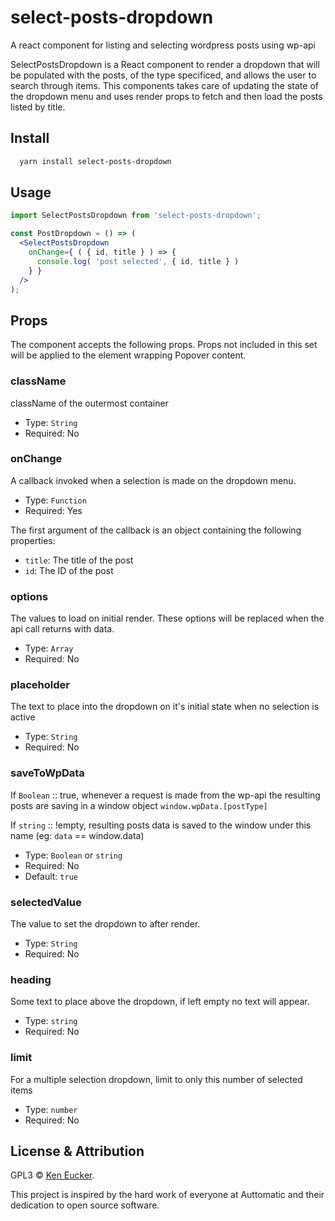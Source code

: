 # select-posts-dropdown
A react component for listing and selecting wordpress posts using wp-api 

SelectPostsDropdown is a React component to render a dropdown that will be populated with the posts, of the type specificed, and allows the user to search through items. This components takes care of updating the state of the dropdown menu
and uses render props to fetch and then load the posts listed by title.

## Install
```bash
  yarn install select-posts-dropdown
```

## Usage


```jsx
import SelectPostsDropdown from 'select-posts-dropdown';

const PostDropdown = () => (
  <SelectPostsDropdown
    onChange={ ( { id, title } ) => {
      console.log( 'post selected', { id, title } )
    } }
  />
);
```

## Props

The component accepts the following props. Props not included in this set will be applied to the element wrapping Popover content.

### className

className of the outermost container

- Type: `String`
- Required: No

### onChange

A callback invoked when a selection is made on the dropdown menu.

- Type: `Function`
- Required: Yes

The first argument of the callback is an object containing the following properties:

 - `title`: The title of the post
 - `id`: The ID of the post

### options

The values to load on initial render. These options will be replaced when the api call returns with data.

 - Type: `Array`
 - Required: No

### placeholder

The text to place into the dropdown on it's initial state when no selection is active

- Type: `String`
- Required: No

### saveToWpData

If `Boolean` :: true, whenever a request is made from the wp-api the resulting posts are saving in a window object `window.wpData.[postType]`

If `string` :: !empty, resulting posts data is saved to the window under this name (eg: `data` == window.data)

- Type: `Boolean` or `string`
- Required: No
- Default: `true`

### selectedValue

The value to set the dropdown to after render.

- Type: `String`
- Required: No

### heading

Some text to place above the dropdown, if left empty no text will appear.

- Type: `string`
- Required: No

### limit

For a multiple selection dropdown, limit to only this number of selected items

- Type: `number`
- Required: No

## License & Attribution

GPL3 © [Ken Eucker](http://keneucker.com/).

This project is inspired by the hard work of everyone at Auttomatic and their dedication to open source software.



